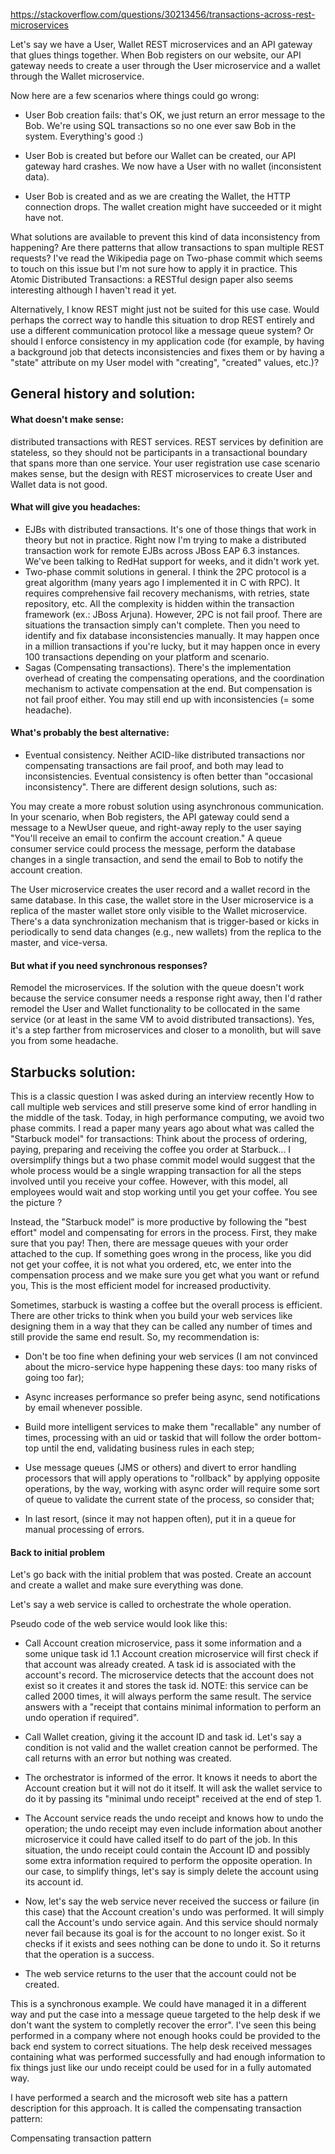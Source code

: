 
https://stackoverflow.com/questions/30213456/transactions-across-rest-microservices

Let's say we have a User, Wallet REST microservices and an API gateway that glues things together. When Bob registers on our website, our API gateway needs to create a user through the User microservice and a wallet through the Wallet microservice.

Now here are a few scenarios where things could go wrong:

- User Bob creation fails: that's OK, we just return an error message to the Bob. We're using SQL transactions so no one ever saw Bob in the system. Everything's good :)

- User Bob is created but before our Wallet can be created, our API gateway hard crashes. We now have a User with no wallet (inconsistent data).

- User Bob is created and as we are creating the Wallet, the HTTP connection drops. The wallet creation might have succeeded or it might have not.

What solutions are available to prevent this kind of data inconsistency from happening? Are there patterns that allow transactions to span multiple REST requests? I've read the Wikipedia page on Two-phase commit which seems to touch on this issue but I'm not sure how to apply it in practice. This Atomic Distributed Transactions: a RESTful design paper also seems interesting although I haven't read it yet.

Alternatively, I know REST might just not be suited for this use case. Would perhaps the correct way to handle this situation to drop REST entirely and use a different communication protocol like a message queue system? Or should I enforce consistency in my application code (for example, by having a background job that detects inconsistencies and fixes them or by having a "state" attribute on my User model with "creating", "created" values, etc.)?


## General history and solution:

#### What doesn't make sense:

distributed transactions with REST services. REST services by definition are stateless, so they should not be participants in a transactional boundary that spans more than one service. Your user registration use case scenario makes sense, but the design with REST microservices to create User and Wallet data is not good.

#### What will give you headaches:

- EJBs with distributed transactions. It's one of those things that work in theory but not in practice. Right now I'm trying to make a distributed transaction work for remote EJBs across JBoss EAP 6.3 instances. We've been talking to RedHat support for weeks, and it didn't work yet.
- Two-phase commit solutions in general. I think the 2PC protocol is a great algorithm (many years ago I implemented it in C with RPC). It requires comprehensive fail recovery mechanisms, with retries, state repository, etc. All the complexity is hidden within the transaction framework (ex.: JBoss Arjuna). However, 2PC is not fail proof. There are situations the transaction simply can't complete. Then you need to identify and fix database inconsistencies manually. It may happen once in a million transactions if you're lucky, but it may happen once in every 100 transactions depending on your platform and scenario.
- Sagas (Compensating transactions). There's the implementation overhead of creating the compensating operations, and the coordination mechanism to activate compensation at the end. But compensation is not fail proof either. You may still end up with inconsistencies (= some headache).

#### What's probably the best alternative:

- Eventual consistency. Neither ACID-like distributed transactions nor compensating transactions are fail proof, and both may lead to inconsistencies. Eventual consistency is often better than "occasional inconsistency". There are different design solutions, such as:

You may create a more robust solution using asynchronous communication. In your scenario, when Bob registers, the API gateway could send a message to a NewUser queue, and right-away reply to the user saying "You'll receive an email to confirm the account creation." A queue consumer service could process the message, perform the database changes in a single transaction, and send the email to Bob to notify the account creation.

The User microservice creates the user record and a wallet record in the same database. In this case, the wallet store in the User microservice is a replica of the master wallet store only visible to the Wallet microservice. There's a data synchronization mechanism that is trigger-based or kicks in periodically to send data changes (e.g., new wallets) from the replica to the master, and vice-versa.

#### But what if you need synchronous responses?

Remodel the microservices. If the solution with the queue doesn't work because the service consumer needs a response right away, then I'd rather remodel the User and Wallet functionality to be collocated in the same service (or at least in the same VM to avoid distributed transactions). Yes, it's a step farther from microservices and closer to a monolith, but will save you from some headache.

## Starbucks solution:

This is a classic question I was asked during an interview recently How to call multiple web services and still preserve some kind of error handling in the middle of the task. Today, in high performance computing, we avoid two phase commits. I read a paper many years ago about what was called the "Starbuck model" for transactions: Think about the process of ordering, paying, preparing and receiving the coffee you order at Starbuck... I oversimplify things but a two phase commit model would suggest that the whole process would be a single wrapping transaction for all the steps involved until you receive your coffee. However, with this model, all employees would wait and stop working until you get your coffee. You see the picture ?

Instead, the "Starbuck model" is more productive by following the "best effort" model and compensating for errors in the process. First, they make sure that you pay! Then, there are message queues with your order attached to the cup. If something goes wrong in the process, like you did not get your coffee, it is not what you ordered, etc, we enter into the compensation process and we make sure you get what you want or refund you, This is the most efficient model for increased productivity.

Sometimes, starbuck is wasting a coffee but the overall process is efficient. There are other tricks to think when you build your web services like designing them in a way that they can be called any number of times and still provide the same end result. So, my recommendation is:

- Don't be too fine when defining your web services (I am not convinced about the micro-service hype happening these days: too many risks of going too far);

- Async increases performance so prefer being async, send notifications by email whenever possible.

- Build more intelligent services to make them "recallable" any number of times, processing with an uid or taskid that will follow the order bottom-top until the end, validating business rules in each step;

- Use message queues (JMS or others) and divert to error handling processors that will apply operations to "rollback" by applying opposite operations, by the way, working with async order will require some sort of queue to validate the current state of the process, so consider that;

- In last resort, (since it may not happen often), put it in a queue for manual processing of errors.

#### Back to initial problem

Let's go back with the initial problem that was posted. Create an account and create a wallet and make sure everything was done.

Let's say a web service is called to orchestrate the whole operation.

Pseudo code of the web service would look like this:

- Call Account creation microservice, pass it some information and a some unique task id 1.1 Account creation microservice will first check if that account was already created. A task id is associated with the account's record. The microservice detects that the account does not exist so it creates it and stores the task id. NOTE: this service can be called 2000 times, it will always perform the same result. The service answers with a "receipt that contains minimal information to perform an undo operation if required".

- Call Wallet creation, giving it the account ID and task id. Let's say a condition is not valid and the wallet creation cannot be performed. The call returns with an error but nothing was created.

- The orchestrator is informed of the error. It knows it needs to abort the Account creation but it will not do it itself. It will ask the wallet service to do it by passing its "minimal undo receipt" received at the end of step 1.

- The Account service reads the undo receipt and knows how to undo the operation; the undo receipt may even include information about another microservice it could have called itself to do part of the job. In this situation, the undo receipt could contain the Account ID and possibly some extra information required to perform the opposite operation. In our case, to simplify things, let's say is simply delete the account using its account id.

- Now, let's say the web service never received the success or failure (in this case) that the Account creation's undo was performed. It will simply call the Account's undo service again. And this service should normaly never fail because its goal is for the account to no longer exist. So it checks if it exists and sees nothing can be done to undo it. So it returns that the operation is a success.

- The web service returns to the user that the account could not be created.

This is a synchronous example. We could have managed it in a different way and put the case into a message queue targeted to the help desk if we don't want the system to completly recover the error". I've seen this being performed in a company where not enough hooks could be provided to the back end system to correct situations. The help desk received messages containing what was performed successfully and had enough information to fix things just like our undo receipt could be used for in a fully automated way.

I have performed a search and the microsoft web site has a pattern description for this approach. It is called the compensating transaction pattern:

Compensating transaction pattern




